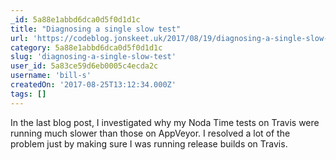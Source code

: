 ```yaml
---
_id: 5a88e1abbd6dca0d5f0d1d1c
title: "Diagnosing a single slow test"
url: 'https://codeblog.jonskeet.uk/2017/08/19/diagnosing-a-single-slow-test/'
category: 5a88e1abbd6dca0d5f0d1d1c
slug: 'diagnosing-a-single-slow-test'
user_id: 5a83ce59d6eb0005c4ecda2c
username: 'bill-s'
createdOn: '2017-08-25T13:12:34.000Z'
tags: []
---
```


In the last blog post, I investigated why my Noda Time tests on Travis were running much slower than those on AppVeyor. I resolved a lot of the problem just by making sure I was running release builds on Travis.
